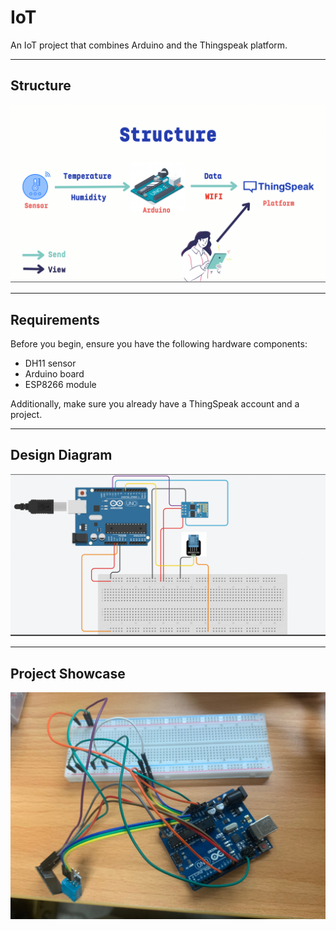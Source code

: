 # IoT
An IoT project that combines Arduino and the Thingspeak platform.

---
## Structure
![](./img/structure.png)

---
## Requirements

Before you begin, ensure you have the following hardware components:

- DH11 sensor
- Arduino board
- ESP8266 module

Additionally, make sure you already have a ThingSpeak account and a project.

---
## Design Diagram
![](./img/diagram.png)

---
## Project Showcase
![](./img/showcase.png)